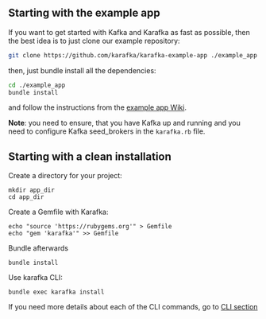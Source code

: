 ## Starting with the example app

If you want to get started with Kafka and Karafka as fast as possible, then the best idea is to just clone our example repository:

```bash
git clone https://github.com/karafka/karafka-example-app ./example_app
```

then, just bundle install all the dependencies:

```bash
cd ./example_app
bundle install
```

and follow the instructions from the [example app Wiki](https://github.com/karafka/karafka-example-app/blob/master/README.md).

**Note**: you need to ensure, that you have Kafka up and running and you need to configure Kafka seed_brokers in the ```karafka.rb``` file.

## Starting with a clean installation

Create a directory for your project:

```
mkdir app_dir
cd app_dir
```

Create a Gemfile with Karafka:
```
echo "source 'https://rubygems.org'" > Gemfile
echo "gem 'karafka'" >> Gemfile
```
Bundle afterwards
```
bundle install
```
Use karafka CLI:
```
bundle exec karafka install
```

If you need more details about each of the CLI commands, go to [CLI section](https://github.com/karafka/karafka/wiki/CLI)